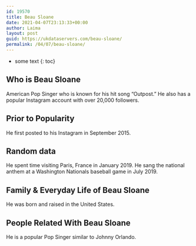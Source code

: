 ```yaml
---
id: 19570
title: Beau Sloane
date: 2021-04-07T23:13:33+00:00
author: Laima
layout: post
guid: https://ukdataservers.com/beau-sloane/
permalink: /04/07/beau-sloane/
---
```


* some text
{: toc}


## Who is Beau Sloane
                  
                  
                  
American Pop Singer who is known for his hit song &#8220;Outpost.&#8221; He also has a popular Instagram account with over 20,000 followers.
                  
              
            
              
            
                
                
                
## Prior to Popularity
                  
                  
                  
He first posted to his Instagram in September 2015.
                  
              
            
              
            
                
                
                
## Random data
                  
                  
                  
He spent time visiting Paris, France in January 2019. He sang the national anthem at a Washington Nationals baseball game in July 2019.
                  
              
            
              
            
                
                
                
## Family & Everyday Life of Beau Sloane
                  
                  
                  
He was born and raised in the United States.
                  
              
            
              
            
                
                
                
## People Related With Beau Sloane
                  
                  
                  
He is a popular Pop Singer similar to Johnny Orlando.
                  
              
            
              
            
                
              
            
              
              
            
            
              
            
          
          
          